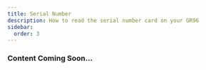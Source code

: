 ```yaml
---
title: Serial Number
description: How to read the serial number card on your GR96
sidebar:
  order: 3
---
```


### Content Coming Soon...